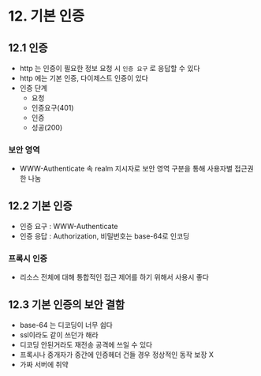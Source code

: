 # 12. 기본 인증
## 12.1 인증
- http 는 인증이 필요한 정보 요청 시 `인증 요구` 로 응답할 수 있다
- http 에는 기본 인증, 다이제스트 인증이 있다
- 인증 단계
  - 요청
  - 인증요구(401)
  - 인증
  - 성공(200)
### 보안 영역
- WWW-Authenticate 속 realm 지시자로 보안 영역 구분을 통해 사용자별 접근권한 나눔
## 12.2 기본 인증
- 인증 요구 : WWW-Authenticate
- 인증 응답 : Authorization, 비밀번호는 base-64로 인코딩

### 프록시 인증
- 리소스 전체에 대해 통합적인 접근 제어를 하기 위해서 사용시 좋다

## 12.3 기본 인증의 보안 결함
- base-64 는 디코딩이 너무 쉽다
- ssl이라도 같이 쓰던가 해라
- 디코딩 안된거라도 재전송 공격에 쓰일 수 있다
- 프록시나 중개자가 중간에 인증헤더 건들 경우 정상적인 동작 보장 X
- 가짜 서버에 취약
